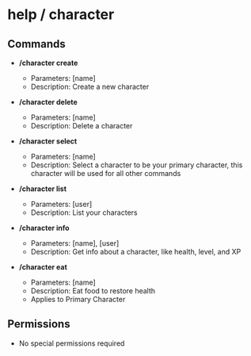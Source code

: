 # help / character
## Commands

- **/character create**
    - Parameters: [name]
    - Description: Create a new character

- **/character delete**
    - Parameters: [name]
    - Description: Delete a character

- **/character select**
    - Parameters: [name]
    - Description: Select a character to be your primary character, this 
    character will be used for all other commands

- **/character list**
    - Parameters: [user]
    - Description: List your characters

- **/character info**
    - Parameters: [name], [user]
    - Description: Get info about a character, like health, level, and XP

- **/character eat**
    - Parameters: [name]
    - Description: Eat food to restore health
    - Applies to Primary Character

## Permissions
- No special permissions required